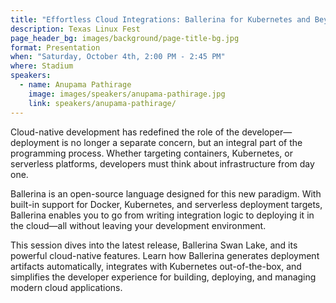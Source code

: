 ```yaml
---
title: "Effortless Cloud Integrations: Ballerina for Kubernetes and Beyond"
description: Texas Linux Fest
page_header_bg: images/background/page-title-bg.jpg
format: Presentation
when: "Saturday, October 4th, 2:00 PM - 2:45 PM"
where: Stadium
speakers:
  - name: Anupama Pathirage
    image: images/speakers/anupama-pathirage.jpg
    link: speakers/anupama-pathirage/
---
```


Cloud-native development has redefined the role of the developer—deployment is no longer a separate concern, but an integral part of the programming process. Whether targeting containers, Kubernetes, or serverless platforms, developers must think about infrastructure from day one.

Ballerina is an open-source language designed for this new paradigm. With built-in support for Docker, Kubernetes, and serverless deployment targets, Ballerina enables you to go from writing integration logic to deploying it in the cloud—all without leaving your development environment.

This session dives into the latest release, Ballerina Swan Lake, and its powerful cloud-native features. Learn how Ballerina generates deployment artifacts automatically, integrates with Kubernetes out-of-the-box, and simplifies the developer experience for building, deploying, and managing modern cloud applications.
